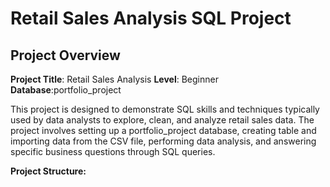 # Retail Sales Analysis SQL Project
## Project Overview

**Project Title**: Retail Sales Analysis
**Level**: Beginner
**Database**:portfolio_project

This project is designed to demonstrate SQL skills and techniques typically used by data analysts to explore, clean, and analyze retail sales data. The project involves setting up a portfolio_project database, creating table and importing data from the CSV file, performing  data analysis, and answering specific business questions through SQL queries.

**Project Structure:**
